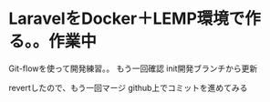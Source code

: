 # LaravelをDocker＋LEMP環境で作る。。作業中

Git-flowを使って開発練習。。
もう一回確認
init開発ブランチから更新

revertしたので、もう一回マージ
github上でコミットを進めてみる

